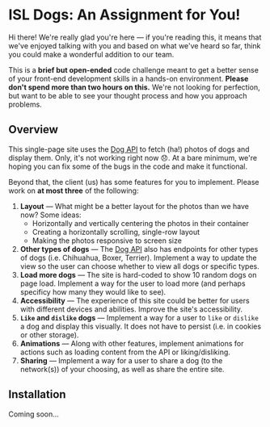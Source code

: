 # ISL Dogs: An Assignment for You!

Hi there! We're really glad you're here &mdash; if you're reading this, it means that we've enjoyed talking with you and based on what we've heard so far, think you could make a wonderful addition to our team.

This is a **brief but open-ended** code challenge meant to get a better sense of your front-end development skills in a hands-on environment. **Please don't spend more than two hours on this.** We're not looking for perfection, but want to be able to see your thought process and how you approach problems.

## Overview

This single-page site uses the [Dog API](https://dog.ceo/dog-api/) to fetch (ha!) photos of dogs and display them. Only, it's not working right now 😞. At a bare minimum, we're hoping you can fix some of the bugs in the code and make it functional.

Beyond that, the client (us) has some features for you to implement. Please work on **at most three** of the following:

1. **Layout** &mdash; What might be a better layout for the photos than we have now? Some ideas:
    - Horizontally and vertically centering the photos in their container
    - Creating a horizontally scrolling, single-row layout
    - Making the photos responsive to screen size
2. **Other types of dogs** &mdash; The [Dog API](https://dog.ceo/dog-api/) also has endpoints for other types of dogs (i.e. Chihuahua, Boxer, Terrier). Implement a way to update the view so the user can choose whether to view all dogs or specific types.
3. **Load more dogs** &mdash; The site is hard-coded to show 10 random dogs on page load. Implement a way for the user to load more (and perhaps specificy how many they would like to see).
4. **Accessibility** &mdash; The experience of this site could be better for users with different devices and abilities. Improve the site's accessibility.
5. **`Like` and `dislike` dogs** &mdash; Implement a way for a user to `like` or `dislike` a dog and display this visually. It does not have to persist (i.e. in cookies or other storage).
6. **Animations** &mdash; Along with other features, implement animations for actions such as loading content from the API or liking/disliking.
7. **Sharing** &mdash; Implement a way for a user to share a dog (to the network(s)) of your choosing, as well as share the entire site.

## Installation

Coming soon...